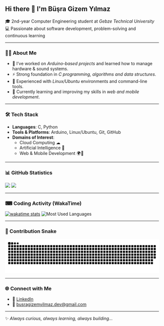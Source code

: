 ## Hi there 👋 I'm Büşra Gizem Yılmaz  

🎓 2nd-year Computer Engineering student at *Gebze Technical University*  
💻 Passionate about software development, problem-solving and continuous learning  

---

### 🧑‍💻 About Me
- 🔭 I’ve worked on *Arduino-based projects* and learned how to manage hardware & sound systems.  
- ⚡ Strong foundation in *C programming, algorithms and data structures*.  
- 🐧 Experienced with *Linux/Ubuntu* environments and command-line tools.  
- 🌱 Currently learning and improving my skills in *web and mobile development*.  

---

### 🛠 Tech Stack
- **Languages**: C, Python  
- **Tools & Platforms**: Arduino, Linux/Ubuntu, Git, GitHub  
- **Domains of Interest**:  
  - Cloud Computing ☁  
  - Artificial Intelligence 🤖  
  - Web & Mobile Development 🌍📱  

---

### 📊 GitHub Statistics  

<p align="left">
  <img src="https://github-readme-stats.vercel.app/api?username=busragizemyilmaz&show_icons=true&theme=tokyonight&cache_seconds=60&include_all_commits=true&count_private=true" height="160"/>
  <img src="https://github-readme-streak-stats.herokuapp.com/?user=busragizemyilmaz&theme=tokyonight&hide_border=false" height="160"/>
</p>

---

### ⌨ Coding Activity (WakaTime)  

[![wakatime stats](https://github-readme-stats.vercel.app/api/wakatime?username=busragizemyilmaz&theme=tokyonight&cache_seconds=60)](https://wakatime.com/@busragizemyilmaz)  ![Most Used Languages](https://github-readme-stats.vercel.app/api/top-langs/?username=busragizemyilmaz&theme=tokyonight&langs_count=10) 

---

### 🐍 Contribution Snake  

![Snake animation](https://github.com/busragizemyilmaz/busragizemyilmaz/blob/output/dist/github-contribution-grid-snake.svg)


---

### 🌐 Connect with Me
- 💼 [LinkedIn](https://www.linkedin.com/in/büşra-gizem-yılmaz/)  
- 📧 busragizemyilmaz.dev@gmail.com  

---

✨ *Always curious, always learning, always building...*  
